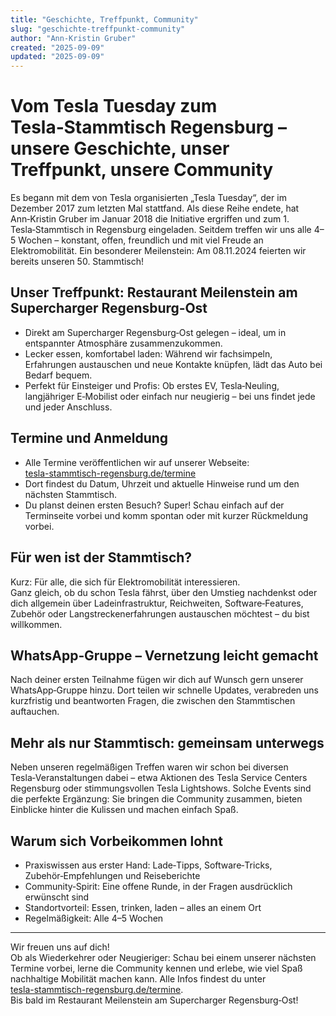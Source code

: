 ```yaml
---
title: "Geschichte, Treffpunkt, Community"
slug: "geschichte-treffpunkt-community"
author: "Ann-Kristin Gruber"
created: "2025-09-09"
updated: "2025-09-09"
---
```


# Vom Tesla Tuesday zum Tesla‑Stammtisch Regensburg – unsere Geschichte, unser Treffpunkt, unsere Community

Es begann mit dem von Tesla organisierten „Tesla Tuesday“, der im Dezember 2017 zum letzten Mal stattfand. Als diese Reihe endete, hat Ann‑Kristin Gruber im Januar 2018 die Initiative ergriffen und zum 1. Tesla‑Stammtisch in Regensburg eingeladen. Seitdem treffen wir uns alle 4–5 Wochen – konstant, offen, freundlich und mit viel Freude an Elektromobilität. Ein besonderer Meilenstein: Am 08.11.2024 feierten wir bereits unseren 50. Stammtisch!

## Unser Treffpunkt: Restaurant Meilenstein am Supercharger Regensburg‑Ost

- Direkt am Supercharger Regensburg‑Ost gelegen – ideal, um in entspannter Atmosphäre zusammenzukommen.  
- Lecker essen, komfortabel laden: Während wir fachsimpeln, Erfahrungen austauschen und neue Kontakte knüpfen, lädt das Auto bei Bedarf bequem.  
- Perfekt für Einsteiger und Profis: Ob erstes EV, Tesla‑Neuling, langjähriger E‑Mobilist oder einfach nur neugierig – bei uns findet jede und jeder Anschluss.

## Termine und Anmeldung

- Alle Termine veröffentlichen wir auf unserer Webseite:  
  [tesla-stammtisch-regensburg.de/termine](https://www.tesla-stammtisch-regensburg.de/termine)  
- Dort findest du Datum, Uhrzeit und aktuelle Hinweise rund um den nächsten Stammtisch.  
- Du planst deinen ersten Besuch? Super! Schau einfach auf der Terminseite vorbei und komm spontan oder mit kurzer Rückmeldung vorbei.

## Für wen ist der Stammtisch?

Kurz: Für alle, die sich für Elektromobilität interessieren.  
Ganz gleich, ob du schon Tesla fährst, über den Umstieg nachdenkst oder dich allgemein über Ladeinfrastruktur, Reichweiten, Software‑Features, Zubehör oder Langstreckenerfahrungen austauschen möchtest – du bist willkommen.

## WhatsApp‑Gruppe – Vernetzung leicht gemacht

Nach deiner ersten Teilnahme fügen wir dich auf Wunsch gern unserer WhatsApp‑Gruppe hinzu. Dort teilen wir schnelle Updates, verabreden uns kurzfristig und beantworten Fragen, die zwischen den Stammtischen auftauchen.

## Mehr als nur Stammtisch: gemeinsam unterwegs

Neben unseren regelmäßigen Treffen waren wir schon bei diversen Tesla‑Veranstaltungen dabei – etwa Aktionen des Tesla Service Centers Regensburg oder stimmungsvollen Tesla Lightshows. Solche Events sind die perfekte Ergänzung: Sie bringen die Community zusammen, bieten Einblicke hinter die Kulissen und machen einfach Spaß.

## Warum sich Vorbeikommen lohnt

- Praxiswissen aus erster Hand: Lade‑Tipps, Software‑Tricks, Zubehör‑Empfehlungen und Reiseberichte  
- Community‑Spirit: Eine offene Runde, in der Fragen ausdrücklich erwünscht sind  
- Standortvorteil: Essen, trinken, laden – alles an einem Ort  
- Regelmäßigkeit: Alle 4–5 Wochen

---

Wir freuen uns auf dich!  
Ob als Wiederkehrer oder Neugieriger: Schau bei einem unserer nächsten Termine vorbei, lerne die Community kennen und erlebe, wie viel Spaß nachhaltige Mobilität machen kann. Alle Infos findest du unter  
[tesla-stammtisch-regensburg.de/termine](https://www.tesla-stammtisch-regensburg.de/termine).  
Bis bald im Restaurant Meilenstein am Supercharger Regensburg‑Ost!
